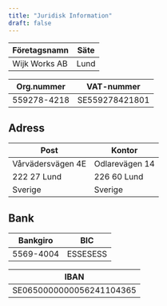 ```yaml
---
title: "Juridisk Information"
draft: false
---
```


| Företagsnamn  | Säte |
| ------------- | ---- |
| Wijk Works AB | Lund |

| Org.nummer | VAT-nummer     |
| ------------------- | -------------- |
| 559278-4218         | SE559278421801 |

## Adress

| Post              | Kontor         |
| ----------------- | -------------- |
| Vårvädersvägen 4E | Odlarevägen 14 |
| 222 27 Lund       | 226 60 Lund    |
| Sverige           | Sverige        |

## Bank

| Bankgiro  | BIC      |
| --------- | -------- |
| 5569-4004 | ESSESESS |

| IBAN                     |
| ------------------------ |
| SE0650000000056241104365 |
